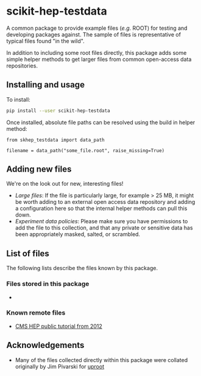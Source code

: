 scikit-hep-testdata
===================

A common package to provide example files (*e.g*. ROOT) for testing and developing packages against.
The sample of files is representative of typical files found "in the wild".

In addition to including some root files directly, this package adds some simple helper methods to
get larger files from common open-access data repositories.

## Installing and usage
To install:
```bash
pip install --user scikit-hep-testdata
```

Once installed, absolute file paths can be resolved using the build in helper method:
```
from skhep_testdata import data_path

filename = data_path("some_file.root", raise_missing=True)
```

## Adding new files
We're on the look out for new, interesting files!
- *Large files*: If the file is particularly large, for example > 25 MB, it might be worth adding to an external open access data repository and adding a configuration here so that the internal helper methods can pull this down.
- *Experiment data policies*: Please make sure you have permissions to add the file to this collection, and that any private or sensitive data has been appropriately masked, salted, or scrambled.

## List of files
The following lists describe the files known by this package.

### Files stored in this package
-

### Known remote files
- [CMS HEP public tutorial from 2012](http://opendata.cern.ch/record/50)

## Acknowledgements
- Many of the files collected directly within this package were collated originally by Jim Pivarski for [uproot](https://github.com/scikit-hep/uproot)
